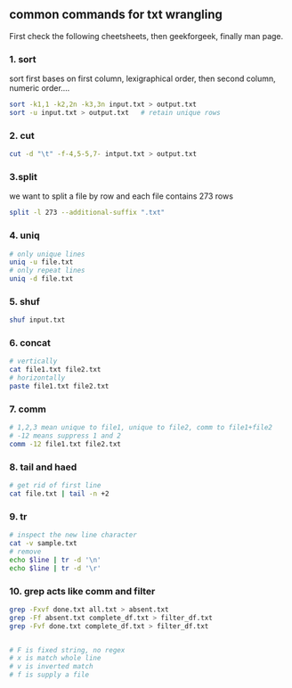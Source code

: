 ## common commands for txt wrangling

First check the following cheetsheets, then geekforgeek, finally man page.

### 1. sort

sort first bases on first column, lexigraphical order, then second column, numeric order....
```bash
sort -k1,1 -k2,2n -k3,3n input.txt > output.txt
sort -u input.txt > output.txt   # retain unique rows
```

### 2. cut

```bash
cut -d "\t" -f-4,5-5,7- intput.txt > output.txt
```


### 3.split
we want to split a file by row and each file contains 273 rows
```bash
split -l 273 --additional-suffix ".txt"
```

### 4. uniq
```bash
# only unique lines
uniq -u file.txt
# only repeat lines
uniq -d file.txt
```

### 5. shuf
```bash
shuf input.txt
```

### 6. concat
```bash
# vertically
cat file1.txt file2.txt
# horizontally
paste file1.txt file2.txt
```

### 7. comm
```bash
# 1,2,3 mean unique to file1, unique to file2, comm to file1+file2
# -12 means suppress 1 and 2
comm -12 file1.txt file2.txt
```

### 8. tail and haed
```bash
# get rid of first line
cat file.txt | tail -n +2   
```

### 9. tr

```bash
# inspect the new line character
cat -v sample.txt 
# remove
echo $line | tr -d '\n'
echo $line | tr -d '\r'
```

### 10. grep acts like comm and filter

```bash
grep -Fxvf done.txt all.txt > absent.txt
grep -Ff absent.txt complete_df.txt > filter_df.txt
grep -Fvf done.txt complete_df.txt > filter_df.txt


# F is fixed string, no regex
# x is match whole line
# v is inverted match
# f is supply a file
```








